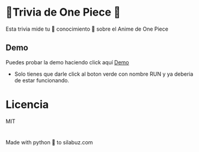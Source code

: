 # :womans_hat:Trivia de One Piece :womans_hat:
 Esta trivia mide tu :brain: conocimiento  :brain: sobre el Anime de One Piece

## Demo
Puedes probar la demo haciendo click aquí [Demo](https://replit.com/@JesusMore1/SilabuzzTrivia)

- Solo tienes que darle click al boton verde con nombre RUN y ya deberia de estar funcionando.


# Licencia
MIT

# 
Made with python :sparkling_heart: to silabuz.com